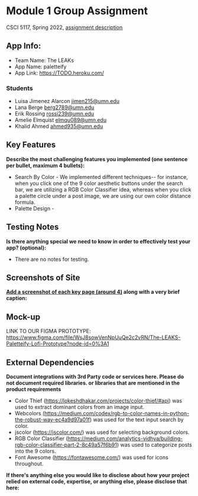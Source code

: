 # Module 1 Group Assignment

CSCI 5117, Spring 2022, [assignment description](https://canvas.umn.edu/courses/291031/pages/project-1)

## App Info:

- Team Name: The LEAKs
- App Name: paletteify
- App Link: <https://TODO.heroku.com/>

### Students

- Luisa Jimenez Alarcon jimen215@umn.edu
- Lana Berge berg2789@umn.edu
- Erik Rossing rossi239@umn.edu
- Amelie Elmquist elmqu089@umn.edu
- Khalid Ahmed ahmed935@umn.edu

## Key Features

**Describe the most challenging features you implemented
(one sentence per bullet, maximum 4 bullets):**

- Search By Color - We implemented different techniques-- for instance, when you click one of the 9 color aesthetic buttons under the search bar, we are utilizing a RGB Color Classifier idea, whereas when you click a palette circle under a post image, we are using our own color distance formula.
- Palette Design -

## Testing Notes

**Is there anything special we need to know in order to effectively test your app? (optional):**

- There are no notes for testing.

## Screenshots of Site

**[Add a screenshot of each key page (around 4)](https://stackoverflow.com/questions/10189356/how-to-add-screenshot-to-readmes-in-github-repository)
along with a very brief caption:**

## Mock-up

LINK TO OUR FIGMA PROTOTYPE: https://www.figma.com/file/WsJ8sowVenNpUuQe2c2vRN/The-LEAKS-Paletteify-Lofi-Prototype?node-id=0%3A1

## External Dependencies

**Document integrations with 3rd Party code or services here.
Please do not document required libraries. or libraries that are mentioned in the product requirements**

- Color Thief (https://lokeshdhakar.com/projects/color-thief/#api) was used to extract dominant colors from an image input.
- Webcolors (https://medium.com/codex/rgb-to-color-names-in-python-the-robust-way-ec4a9d97a01f) was used for the text input search by color.
- jscolor (https://jscolor.com/) was used for selecting background colors.
- RGB Color Classifier (https://medium.com/analytics-vidhya/building-rgb-color-classifier-part-2-8c49a57f6b91) was used to categorize posts into the 9 colors.
- Font Awesome (https://fontawesome.com/) was used for icons throughout.

**If there's anything else you would like to disclose about how your project
relied on external code, expertise, or anything else, please disclose that
here:**

